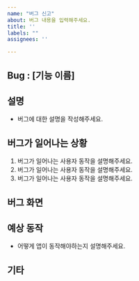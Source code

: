 ```yaml
---
name: "버그 신고"
about: 버그 내용을 입력해주세요.
title: ''
labels: ""
assignees: ''

---
```


## Bug : [기능 이름]

## 설명
- 버그에 대한 설명을 작성해주세요.

## 버그가 일어나는 상황
1. 버그가 일어나는 사용자 동작을 설명해주세요. 
2. 버그가 일어나는 사용자 동작을 설명해주세요.
3. 버그가 일어나는 사용자 동작을 설명해주세요.

## 버그 화면


## 예상 동작
- 어떻게 앱이 동작해야하는지 설명해주세요.

## 기타